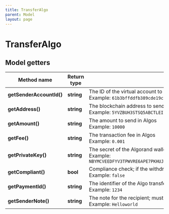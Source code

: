 ```yaml
---
title: TransferAlgo
parent: Model
layout: page
---
```


# TransferAlgo

## Model getters

Method name | Return type | Description | Notes
------------ | ------------- | ------------- | -------------
**getSenderAccountId()** | **string** | The ID of the virtual account to send Algos from <br>Example: `61b3bffddfb389cde19c73be` |
**getAddress()** | **string** | The blockchain address to send Algos to <br>Example: `5YVZBUH3STSQ5ABCTLEIEIJ7QOZFILM2DLAEEA4ZL6CU55ODZIQXO5EMYM` |
**getAmount()** | **string** | The amount to send in Algos <br>Example: `10000` |
**getFee()** | **string** | The transaction fee in Algos <br>Example: `0.001` |
**getPrivateKey()** | **string** | The secret of the Algorand wallet (account). Secret, or signature Id must be present. <br>Example: `NBYMCVEEDFYV3TPWVRE6APE7PKHUJD4XAKXCKNCLKGUXOC3LFNJGZQCJCRA53HB7ZAHF6NFJH2QIVQ5USQNWG35QCJLD4KZ5IWMB24Q` |
**getCompliant()** | **bool** | Compliance check; if the withdrawal is not compliant, it will not be processed <br>Example: `false` | [optional]
**getPaymentId()** | **string** | The identifier of the Algo transfer that is shown on the virtual account for the created transaction <br>Example: `1234` | [optional]
**getSenderNote()** | **string** | The note for the recipient; must not contain spaces <br>Example: `Helloworld` | [optional]

